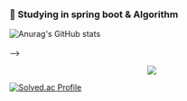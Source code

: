 ###  🌱 Studying in spring boot & Algorithm
<!-- ![header](https://capsule-render.vercel.app/api?type=Rounded&color=random)-->
<!-- ### Hi, I'm Shim Hun 👋 -->
<!-- ## Features -->

<!--## Tech
![](https://img.shields.io/badge/Java-007396?style=flat&logo=OpenJDK&logoColor=white")

<--
## Stats-->
![Anurag's GitHub stats](https://github-readme-stats.vercel.app/api?username=SHIMHUN&count_private=true&theme=algolia&show_icons=true)
<br/><br/>
-->

<p align="center"> 
  <img src="https://github-readme-stats.vercel.app/api?username=SHIMHUN&theme=algolia&show_icons=true"/></a>
</p>

[![Solved.ac Profile](http://mazassumnida.wtf/api/v2/generate_badge?boj=shimhun99)](https://solved.ac/shimhun99/)
